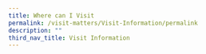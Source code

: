 ```yaml
---
title: Where can I Visit
permalink: /visit-matters/Visit-Information/permalink
description: ""
third_nav_title: Visit Information
---
```

